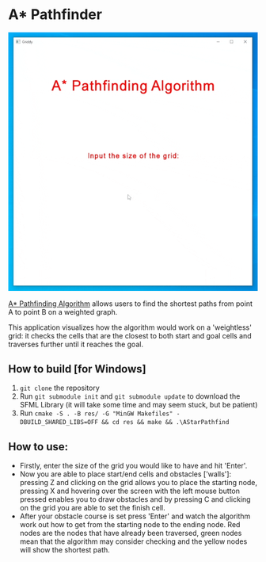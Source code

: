 # A* Pathfinder
![](res/preview.gif)

[A* Pathfinding Algorithm] allows users to find the shortest paths from point A to point B on a weighted graph.

This application visualizes how the algorithm would work on a 'weightless' grid: it checks the cells that are the closest to both start and goal cells and traverses further until it reaches the goal.

## How to build [for Windows]
1. ```git clone``` the repository
2. Run  ```git submodule init``` and ```git submodule update``` to download the SFML Library (it will take some time and may seem stuck, but be patient)
3. Run ```cmake -S . -B res/ -G "MinGW Makefiles" -DBUILD_SHARED_LIBS=OFF && cd res && make && .\AStarPathfind```

## How to use:
- Firstly, enter the size of the grid you would like to have and hit 'Enter'. 
- Now you are able to place start/end cells and obstacles ['walls']: pressing Z and clicking on the grid allows you to place the starting node, pressing X and hovering over the screen with the left mouse button pressed enables you to draw obstacles and by pressing C and clicking on the grid you are able to set the finish cell. 
- After your obstacle course is set press 'Enter' and watch the algorithm work out how to get from the starting node to the ending node. Red nodes are the nodes that have already been traversed, green nodes mean that the algorithm may consider checking and the yellow nodes will show the shortest path.

[A* Pathfinding Algorithm]: <https://en.wikipedia.org/wiki/A*_search_algorithm>

